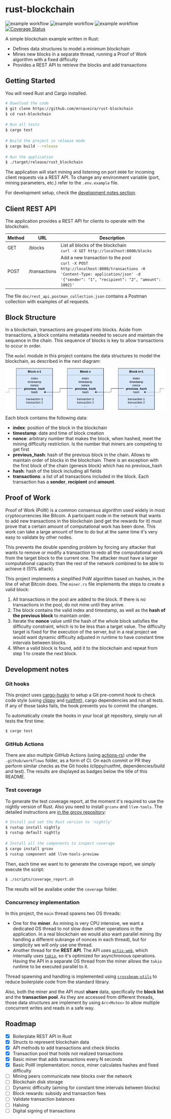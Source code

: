 # rust-blockchain

![example workflow](https://github.com/mrnaveira/rust-blockchain/actions/workflows/build.yaml/badge.svg) ![example workflow](https://github.com/mrnaveira/rust-blockchain/actions/workflows/lint.yaml/badge.svg) ![example workflow](https://github.com/mrnaveira/rust-blockchain/actions/workflows/test.yaml/badge.svg) [![Coverage Status](https://coveralls.io/repos/github/mrnaveira/rust-blockchain/badge.svg?branch=integration-test&service=github&kill_cache=1)](https://coveralls.io/github/mrnaveira/rust-blockchain?branch=integration-test)

A simple blockchain example written in Rust:
* Defines data structures to model a minimum blockchain
* Mines new blocks in a separate thread, running a Proof of Work algorithm with a fixed difficulty
* Provides a REST API to retrieve the blocks and add transactions

## Getting Started
You will need Rust and Cargo installed.

```bash
# Download the code
$ git clone https://github.com/mrnaveira/rust-blockchain
$ cd rust-blockchain

# Run all tests
$ cargo test

# Build the project in release mode
$ cargo build --release

# Run the application
$ ./target/release/rust_blockchain
```

The application will start mining and listening on port `8000` for incoming client requests via a REST API. To change any environment variable (port, mining parameters, etc.) refer to the `.env.example` file.

For development setup, check the [development notes section](#development-setup).

## Client REST API
The application provides a REST API for clients to operate with the blockchain.

| Method | URL | Description
| --- | --- | --- |
| GET | /blocks | List all blocks of the blockchain <br /> `curl -X GET http://localhost:8000/blocks`
| POST | /transactions | Add a new transaction to the pool <br /> `curl -X POST http://localhost:8000/transactions -H 'Content-Type: application/json' -d '{"sender": "1", "recipient": "2", "amount": 1002}'`

The file `doc/rest_api.postman_collection.json` contains a Postman collection with examples of all requests.

## Block Structure

In a blockchain, transactions are grouped into blocks. Aside from transactions, a block contains metadata needed to secure and maintain the sequence in the chain. This sequence of blocks is key to allow transactions to occur in order.

The `model` module in this project contains the data structures to model the blockchain, as described in the next diagram:

![Blockchain structure diagram](./doc/blockchain_structure.png)

Each block contains the following data:
* **index**: position of the block in the blockchain
* **timestamp**: date and time of block creation
* **nonce**: arbitrary number that makes the block, when hashed, meet the mining difficulty restriction. Is the number that miners are competing to get first
* **previous_hash**: hash of the previous block in the chain. Allows to maintain order of blocks in the blockchain. There is an exception with the first block of the chain (genesis block) which has no previous_hash
* **hash**: hash of the block including all fields
* **transactions**: a list of all transactions included in the block. Each transaction has a **sender**, **recipient** and **amount**.

## Proof of Work

Proof of Work (PoW) is a common consensus algorithm used widely in most cryptocurrencies like Bitcoin. A participant node in the network that wants to add new transactions in the blockchain (and get the rewards for it) must prove that a certain amount of computational work has been done. This work can take a large amount of time to do but at the same time it's very easy to validate by other nodes.

This prevents the double spending problem by forcing any attacker that wants to remove or modify a transaction to redo all the computational work from the target block to the current one. The attacker must have a larger computational capacity than the rest of the network combined to be able to achieve it (51% attack). 

This project implements a simplified PoW algorithm based on hashes, in the line of what Bitcoin does. The `miner.rs` file implements the steps to create a valid block:
1. All transactions in the pool are added to the block. If there is no transactions in the pool, do not mine until they arrive.
2. The block contains the valid index and timestamp, as well as the **hash of the previous block** to maintain order.
3. Iterate the **nonce** value until the hash of the whole block satisfies the difficulty constraint, which is to be less than a target value. The difficulty target is fixed for the execution of the server, but in a real project we would want dynamic difficulty adjusted in runtime to have constant time intervals between blocks.
4. When a valid block is found, add it to the blockchain and repeat from step 1 to create the next block.

## Development notes

### Git hooks
This project uses [cargo-husky](https://github.com/rhysd/cargo-husky) to setup a Git pre-commit hook to check code style (using [clippy](https://github.com/rust-lang/rust-clippy) and [rustfmt](https://github.com/rust-lang/rustfmt)), cargo dependencies and run all tests. If any of those tasks fails, the hook prevents you to commit the changes.

To automatically create the hooks in your local git repository, simply run all tests the first time:
```bash
$ cargo test
```

### GitHub Actions
There are also multiple GitHub Actions (using [actions-rs](https://github.com/actions-rs)) under the `.github/workflows` folder, as a form of CI. On each commit or PR they perform similar checks as the Git hooks (clippy/rustfmt, dependencies/build and test). The results are displayed as badges below the title of this README.

### Test coverage
To generate the test coverage report, at the moment it's required to use the nightly version of Rust. Also you need to install `grconv` and `llvm-tools`.
The detailed instructions are [in the grcov repository](https://github.com/mozilla/grcov#example-how-to-generate-source-based-coverage-for-a-rust-project):

```bash
# Install and set the Rust version to 'nightly'
$ rustup install nightly
$ rustup default nightly

# Install all the components to inspect coverage
$ cargo install grcov
$ rustup component add llvm-tools-preview
```

Then, each time we want to to generate the coverage report, we simply execute the script:
```bash
$ ./scripts/coverage_report.sh
```

The results will be availabe under the `coverage` folder.


### Concurrency implementation

In this project, the `main` thread spawns two OS threads:
* One for the **miner**. As mining is very CPU intensive, we want a dedicated OS thread to not slow down other operations in the application. In a real blockchain we would also want parallel mining (by handling a different subrange of nonces in each thread), but for simplicity we will only use one thread.
* Another thread for the **REST API**. The API uses [`actix-web`](https://github.com/actix/actix-web), which internally uses [`tokio`](https://crates.io/crates/tokio), so it's optimized for asynchronous operations. Having the API in a separate OS thread from the miner allows the `tokio` runtime to be executed parallel to it.

Thread spawning and handling is implemented using [`crossbeam-utils`](https://crates.io/crates/crossbeam-utils) to reduce boilerplate code from the standard library.

Also, both the miner and the API must **share** data, specifically the **block list** and the **transaction pool**. As they are accessed from different threads, those data structures are implement by using `Arc<Mutex>` to allow multiple concurrent writes and reads in a safe way.

## Roadmap

- [x] Boilerplate REST API in Rust
- [x] Structs to represent blockchain data
- [x] API methods to add transactions and check blocks
- [x] Transaction pool that holds not realized transactions
- [x] Basic miner that adds transactions every N seconds
- [x] Basic PoW implementation: nonce, miner calculates hashes and fixed difficulty
- [ ] Mining peers communicate new blocks over the network
- [ ] Blockchain disk storage
- [ ] Dynamic difficulty (aiming for constant time intervals between blocks)
- [ ] Block rewards: subsidy and transaction fees
- [ ] Validate transaction balances
- [ ] Halving
- [ ] Digital signing of transactions